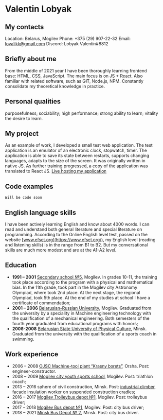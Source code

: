 # **Valentin Lobyak**

## My contacts
Location: Belarus, Mogilev
Phone: +375 (29) 907-22-32
Email: [lovalikk@gmail.com](lovalikk@gmail.com)
Discord: Lobyak Valentin#8812

## Briefly about me
From the middle of 2021 year I have been thoroughly learning frontend base: HTML, CSS, JavaScript.
The main focus is on JS + React.
Also familiar with related software, such as GIT, Node.js, NPM.
Constantly consolidate my theoretical knowledge in practice.

## Personal qualities
purposefulness;
sociability;
high performance;
strong ability to learn;
vitality
the desire to learn.

## My project
As an example of work, I developed a small test web application.
The test application is an emulator of an electronic clock, stopwatch, timer.
The application is able to save its state between restarts, supports changing languages, adapts to the size of the screen.
It was originally written in native JS. As further training progressed, a copy of the application was translated to React JS.
[Live hosting my application](https://lovalik.github.io/liveHosting/)

## Code examples
```
Will be code soon
```
## English language skills
I have been actively learning English and know about 4000 words.
I can read and understand both general literature and special literature on programming.
According to the Online English level test, passed on the website [www.efset.org](https://www.efset.org/), my English level (reading and listening skills) is in the range from B1 to B2. But my conversational skills are much more modest and are at the A1-A2 level.

## Education
- **1991 – 2001** [Secondary school №5](https://5mogilev.schools.by/), Mogilev. In grades 10-11, the training took place according to the program with a physical and mathematical bias.
In the 11th grade, took part in the Mogilev city Astronomy Olympiad, where took 2nd place. At the next stage, the regional Olympiad, took 5th place.
At the end of my studies at school I have a certificate of commendation;
- **2001 – 2006** [Belarusian-Russian University](http://bru.by/), Mogilev. Graduated from the university by a speciality in Machine engineering technology with the qualification of a mechanical engineering.
Both semesters of the fourth year graduated from educational programs with honors;
- **2006-2008** [Belarusian State University of Physical Culture](https://www.sportedu.by/), Minsk. Graduated from the university with the qualification of a sports coach in swimming.

## Work experience
- 2006 – 2008 [OJSC Machine-tool plant “Krasny borets”](https://krasnyborets.com/), Orsha. Post: engineer-constructor.
- 2008 – 2009 [Mogilev city youth sports school](https://fokmogilev.by/), Mogilev. Post: triathlon coach;
- 2013 – 2016 sphere of civil construction, Minsk. Post: [industrial climber](https://ru.wikipedia.org/wiki/%D0%9F%D1%80%D0%BE%D0%BC%D1%8B%D1%88%D0%BB%D0%B5%D0%BD%D0%BD%D1%8B%D0%B9_%D0%B0%D0%BB%D1%8C%D0%BF%D0%B8%D0%BD%D0%B8%D0%B7%D0%BC), facade insulation worker on suspended construction cradles;
- 2016 – 2017 [Mogilev Trolleybus depot №1](https://mogtrollbus.by/), Mogilev. Post: trolleybus driver;
- 2017 – 2018 [Mogilev Bus depot №1](https://ap1mogilev.by/), Mogilev. Post: city bus driver;
- 2018 – 2021 [Minsk Bus Depot № 2](https://minsktrans.by/filial/filial-avtobusnyj-park-%e2%84%962/), Minsk. Post: city bus driver.




